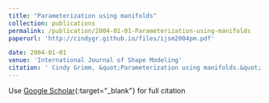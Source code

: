 ```yaml
---
title: "Parameterization using manifolds"
collection: publications
permalink: /publication/2004-01-01-Parameterization-using-manifolds
paperurl: 'http://cindygr.github.io/files/ijsm2004pm.pdf'

date: 2004-01-01
venue: 'International Journal of Shape Modeling'
citation: ' Cindy Grimm, &quot;Parameterization using manifolds.&quot; International Journal of Shape Modeling, 2004.'
---
```

Use [Google Scholar](https://scholar.google.com/scholar?q=Parameterization+using+manifolds){:target="_blank"} for full citation